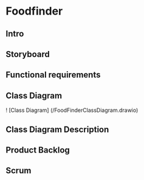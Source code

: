 # Foodfinder

## Intro

## Storyboard

## Functional requirements

## Class Diagram
! [Class Diagram] (/FoodFinderClassDiagram.drawio)
## Class Diagram Description

## Product Backlog

## Scrum
